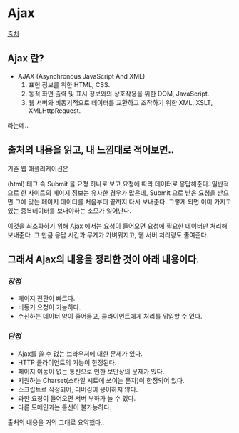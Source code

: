 # Ajax



[출처](https://ko.wikipedia.org/wiki/Ajax)
## Ajax 란?

- AJAX (Asynchronous JavaScript And XML)
  1. 표현 정보를 위한 HTML, CSS.
  2. 동적 화면 출력 및 표시 정보와의 상호작용을 위한 DOM, JavaScript.
  3. 웹 서버와 비동기적으로 데이터를 교환하고 조작하기 위한 XML, XSLT, XMLHttpRequest.

라는데..


## 출처의 내용을 읽고, 내 느낌대로 적어보면..

기존 웹 애플리케이션은 <Form>(html) 태그 속 Submit 을 요청 하나로 보고 요청에 따라 데이터로 응답해준다.
일반적으로 한 사이트의 페이지 정보는 유사한 경우가 많은데, Submit 으로 받은 요청을 받으면 그에 맞는 페이지 데이터를 처음부터 끝까지 다시 보내준다.
그렇게 되면 이미 가지고 있는 중복데이터를 보내야하는 소모가 일어난다.

이것을 최소화하기 위해 Ajax 에서는 요청이 들어오면 요청에 필요한 데이터만 처리해 보내준다. 그 만큼 응답 시간과 무게가 가벼워지고, 웹 서버 처리량도 줄여준다.


## 그래서 Ajax의 내용을 정리한 것이 아래 내용이다.

### *장점*
- 페이지 전환이 빠르다.
- 비동기 요청이 가능하다.
- 수신하는 데이터 양이 줄어들고, 클라이언트에게 처리를 위임할 수 있다.

### *단점*
- Ajax를 쓸 수 없는 브라우저에 대한 문제가 있다.
- HTTP 클라이언트의 기능이 한정된다.
- 페이지 이동이 없는 통신으로 인한 보안상의 문제가 있다.
- 지원하는 Charset(스타일 시트에 쓰이는 문자)이 한정되어 있다.
- 스크립트로 작정되어, 디버깅이 용이하지 않다.
- 과한 요청이 들어오면 서버 부하가 늘 수 있다.
- 다른 도메인과는 통신이 불가능하다.


출처의 내용을 거의 그대로 요약했다..
